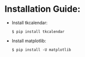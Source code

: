 # Installation Guide:

*  Install tkcalendar:
    ```
    $ pip install tkcalendar
    ```

*  Install matplotlib:
    ```
    $ pip install -U matplotlib
    ```